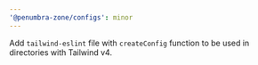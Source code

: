 ```yaml
---
'@penumbra-zone/configs': minor
---
```


Add `tailwind-eslint` file with `createConfig` function to be used in directories with Tailwind v4.
